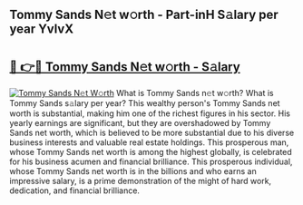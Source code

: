 ## Tommy Sands N𝚎t w𝚘rth - Part-inH S𝚊lary per year YvlvX

# <h2><a href="http://gc1z56x.nevu.top/?p=Tommy+Sands">🔗 👉🔴 Tommy Sands N𝚎t w𝚘rth - S𝚊lary</a></h2>

[![Tommy Sands N𝚎t W𝚘rth](https://i.imgur.com/Oavwk0R.jpeg)](http://gc1z56x.nevu.top/?p=Tommy+Sands)
What is Tommy Sands n𝚎t w𝚘rth? What is Tommy Sands s𝚊lary per year?
This wealthy person's Tommy Sands net worth is substantial, making him one of the richest figures in his sector. His yearly earnings are significant, but they are overshadowed by Tommy Sands net worth, which is believed to be more substantial due to his diverse business interests and valuable real estate holdings. This prosperous man, whose Tommy Sands net worth is among the highest globally, is celebrated for his business acumen and financial brilliance. This prosperous individual, whose Tommy Sands net worth is in the billions and who earns an impressive salary, is a prime demonstration of the might of hard work, dedication, and financial brilliance.
